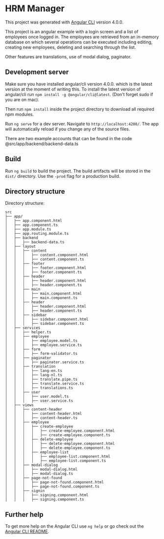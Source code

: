 # HRM Manager
This project was generated with [Angular CLI](https://github.com/angular/angular-cli) version 4.0.0.

This project is an angular example with a login screen and a list of employees once logged in. The employees are retrieved from an in-memory database on which several operations can be executed including editing, creating new employees, deleting and searching through the list.

Other features are translations, use of modal dialog, paginator.

## Development server

Make sure you have installed angular/cli version 4.0.0. which is the latest version at the moment of writing this. 
To install the latest version of angular/cli run `npm install -g @angular/cli@latest`. (Don't forget sudo if you are on mac).

Then run `npm install` inside the project directory to download all required npm modules.

Run `ng serve` for a dev server. Navigate to `http://localhost:4200/`. The app will automatically reload if you change any of the source files.

There are two example accounts that can be found in the code @src/app/backend/backend-data.ts

## Build
Run `ng build` to build the project. The build artifacts will be stored in the `dist/` directory. Use the `-prod` flag for a production build.

## Directory structure
Directory structure:
```
src
├── app/
│   ├── app.component.html
│   ├── app.component.ts
│   ├── app.module.ts
│   ├── app.routing.module.ts
│   ├── backend
│   │   ├── backend-data.ts
│   ├── layout
│   │   ├── content
│   │   │   ├── content.component.html
│   │   │   ├── content.component.ts
│   │   ├── footer
│   │   │   ├── footer.component.html
│   │   │   ├── footer.component.ts
│   │   ├── header
│   │   │   ├── header.component.html
│   │   │   ├── header.component.ts
│   │   ├── main
│   │   │   ├── main.component.html
│   │   │   ├── main.component.ts
│   │   ├── header
│   │   │   ├── header.component.html
│   │   │   ├── header.component.ts
│   │   ├── sidebar
│   │   │   ├── sidebar.component.html
│   │   │   ├── sidebar.component.ts
│   ├── services
│   │   ├── helper.ts
│   │   ├── employee
│   │   │   ├── employee.model.ts
│   │   │   ├── employee.service.ts
│   │   ├── form
│   │   │   ├── form-validator.ts
│   │   ├── paginator
│   │   │   ├── paginator.service.ts
│   │   ├── translation
│   │   │   ├── lang-en.ts
│   │   │   ├── lang-nl.ts
│   │   │   ├── translate.pipe.ts
│   │   │   ├── translate.service.ts
│   │   │   ├── translations.ts
│   │   ├── user
│   │   │   ├── user.model.ts
│   │   │   ├── user.service.ts
│   ├── views
│   │   ├── content-header
│   │   │   ├── content-header.html
│   │   │   ├── content-header.ts
│   │   ├── employee
│   │   │   ├── create-employee
│   │   │   │   ├── create-employee.component.html
│   │   │   │   ├── create-employee.component.ts
│   │   │   ├── delete-employee
│   │   │   │   ├── delete-employee.component.html
│   │   │   │   ├── delete-employee.component.ts
│   │   │   ├── employee-list
│   │   │   │   ├── employee-list.component.html
│   │   │   │   ├── employee-list.component.ts
│   │   ├── modal-dialog
│   │   │   ├── modal-dialog.html
│   │   │   ├── modal-dialog.ts
│   │   ├── page-not-found
│   │   │   ├── page-not-found.component.html
│   │   │   ├── page-not-found.component.ts
│   │   ├── signin
│   │   │   ├── signing.component.html
│   │   │   ├── signing.component.ts

```

## Further help

To get more help on the Angular CLI use `ng help` or go check out the [Angular CLI README](https://github.com/angular/angular-cli/blob/master/README.md).
